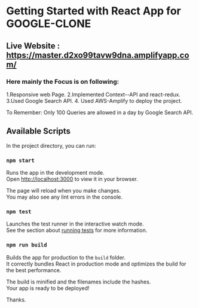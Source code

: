 # Getting Started with React App for GOOGLE-CLONE
## Live Website : https://master.d2xo99tavw9dna.amplifyapp.com/
### Here mainly the Focus is on following:
1.Responsive web Page.
2.Implemented Context--API and react-redux.
3.Used Google Search API.
4. Used AWS-Amplify to deploy the project.


To Remember: Only 100 Queries are allowed in a day by Google Search API.


## Available Scripts

In the project directory, you can run:

### `npm start`

Runs the app in the development mode.\
Open [http://localhost:3000](http://localhost:3000) to view it in your browser.

The page will reload when you make changes.\
You may also see any lint errors in the console.

### `npm test`

Launches the test runner in the interactive watch mode.\
See the section about [running tests](https://facebook.github.io/create-react-app/docs/running-tests) for more information.

### `npm run build`

Builds the app for production to the `build` folder.\
It correctly bundles React in production mode and optimizes the build for the best performance.

The build is minified and the filenames include the hashes.\
Your app is ready to be deployed!


Thanks.

